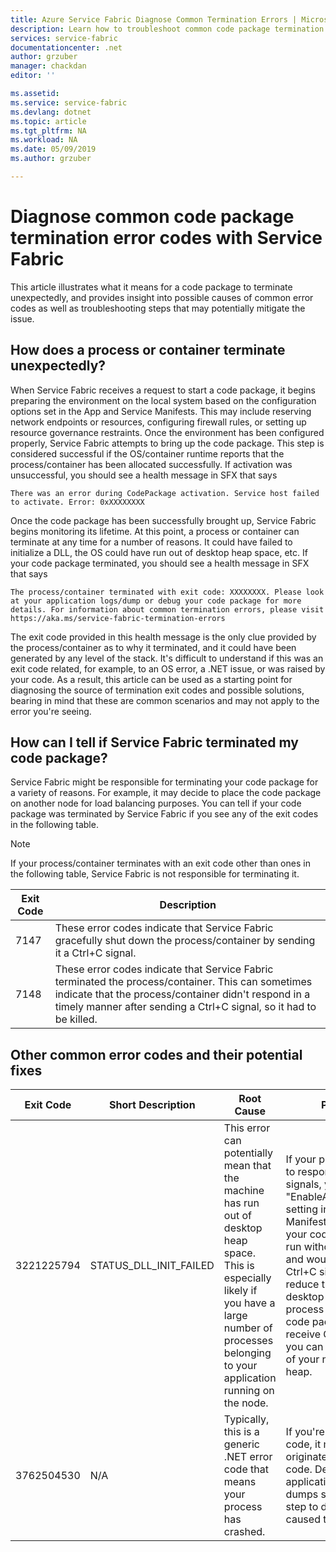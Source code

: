 ```yaml
---
title: Azure Service Fabric Diagnose Common Termination Errors | Microsoft Docs
description: Learn how to troubleshoot common code package termination errors with Azure Service Fabric
services: service-fabric
documentationcenter: .net
author: grzuber
manager: chackdan
editor: ''

ms.assetid:
ms.service: service-fabric
ms.devlang: dotnet
ms.topic: article
ms.tgt_pltfrm: NA
ms.workload: NA
ms.date: 05/09/2019
ms.author: grzuber

---
```


# Diagnose common code package termination error codes with Service Fabric

This article illustrates what it means for a code package to terminate unexpectedly, and provides insight into possible causes of common error codes as well as troubleshooting steps that may potentially mitigate the issue.

## How does a process or container terminate unexpectedly?

When Service Fabric receives a request to start a code package, it begins preparing the environment on the local system based on the configuration options set in the App and Service Manifests. This may include reserving network endpoints or resources, configuring firewall rules, or setting up resource governance restraints. Once the environment has been configured properly, Service Fabric attempts to bring up the code package. This step is considered successful if the OS/container runtime reports that the process/container has been allocated successfully. If activation was unsuccessful, you should see a health message in SFX that says

```
There was an error during CodePackage activation. Service host failed to activate. Error: 0xXXXXXXXX
```

Once the code package has been successfully brought up, Service Fabric begins monitoring its lifetime. At this point, a process or container can terminate at any time for a number of reasons. It could have failed to initialize a DLL, the OS could have run out of desktop heap space, etc. If your code package terminated, you should see a health message in SFX that says

```
The process/container terminated with exit code: XXXXXXXX. Please look at your application logs/dump or debug your code package for more details. For information about common termination errors, please visit https://aka.ms/service-fabric-termination-errors
```

The exit code provided in this health message is the only clue provided by the process/container as to why it terminated, and it could have been generated by any level of the stack. It's difficult to understand if this was an exit code related, for example, to an OS error, a .NET issue, or was raised by your code. As a result, this article can be used as a starting point for diagnosing the source of termination exit codes and possible solutions, bearing in mind that these are common scenarios and may not apply to the error you're seeing.

## How can I tell if Service Fabric terminated my code package?

Service Fabric might be responsible for terminating your code package for a variety of reasons. For example, it may decide to place the code package on another node for load balancing purposes. You can tell if your code package was terminated by Service Fabric if you see any of the exit codes in the following table.

>[!NOTE]
> If your process/container terminates with an exit code other than ones in the following table, Service Fabric is not responsible for terminating it.

Exit Code | Description
--------- | -----------
7147 | These error codes indicate that Service Fabric gracefully shut down the process/container by sending it a Ctrl+C signal.
7148 | These error codes indicate that Service Fabric terminated the process/container. This can sometimes indicate that the process/container didn't respond in a timely manner after sending a Ctrl+C signal, so it had to be killed.


## Other common error codes and their potential fixes

Exit Code | Short Description | Root Cause | Potential Fix
---------- | ----------------- | ---------- | -------------
3221225794 | STATUS_DLL_INIT_FAILED | This error can potentially mean that the machine has run out of desktop heap space. This is especially likely if you have a large number of processes belonging to your application running on the node. | If your program wasn't built to respond to Ctrl+C signals, you can enable the "EnableActivateNoWindow" setting in the Cluster Manifest. This would mean your code package would run without a GUI window and would not receive Ctrl+C signals, but would reduce the amount of desktop heap space each process consumes. If your code package needs to receive Ctrl+C signals, then you can increase the size of your node's desktop heap.
3762504530 | N/A | Typically, this is a generic .NET error code that means your process has crashed. | If you're seeing this exit code, it most likely originated from your .NET code. Debugging your application's logs and dumps should be the first step to determining what caused the error.